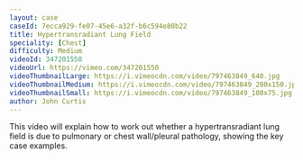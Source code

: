 ```yaml
---
layout: case
caseId: 7ecca929-fe07-45e6-a32f-b6c594e80b22
title: Hypertransradiant Lung Field
speciality: [Chest]
difficulty: Medium
videoId: 347201550
videoUrl: https://vimeo.com/347201550
videoThumbnailLarge: https://i.vimeocdn.com/video/797463849_640.jpg
videoThumbnailMedium: https://i.vimeocdn.com/video/797463849_200x150.jpg
videoThumbnailSmall: https://i.vimeocdn.com/video/797463849_100x75.jpg
author: John Curtis
---
```


This video will explain how to work out whether a hypertransradiant lung field is due to pulmonary or chest wall/pleural pathology, showing the key case examples.